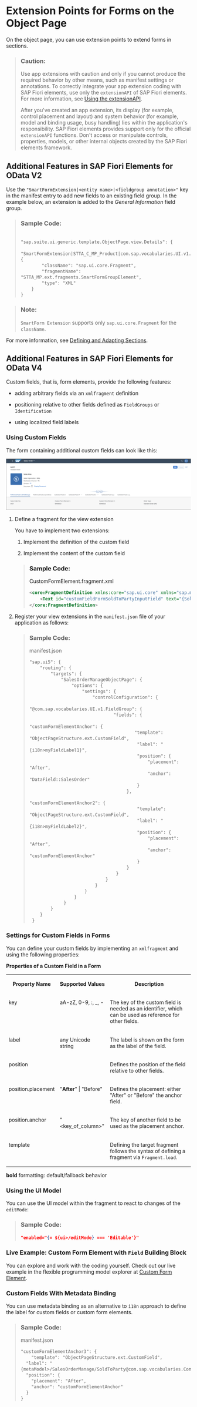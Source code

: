 <!-- loio4e49753530ad4a73a44a5f8efac238d6 -->

# Extension Points for Forms on the Object Page

On the object page, you can use extension points to extend forms in sections.

> ### Caution:  
> Use app extensions with caution and only if you cannot produce the required behavior by other means, such as manifest settings or annotations. To correctly integrate your app extension coding with SAP Fiori elements, use only the `extensionAPI` of SAP Fiori elements. For more information, see [Using the extensionAPI](using-the-extensionapi-bd2994b.md).
> 
> After you've created an app extension, its display \(for example, control placement and layout\) and system behavior \(for example, model and binding usage, busy handling\) lies within the application's responsibility. SAP Fiori elements provides support only for the official `extensionAPI` functions. Don't access or manipulate controls, properties, models, or other internal objects created by the SAP Fiori elements framework.



<a name="loio4e49753530ad4a73a44a5f8efac238d6__section_mq3_y5v_p4b"/>

## Additional Features in SAP Fiori Elements for OData V2

Use the `"SmartFormExtension|<entity name>|<fieldgroup annotation>"` key in the manifest entry to add new fields to an existing field group. In the example below, an extension is added to the *General Information* field group.

> ### Sample Code:  
> ```
> 
> "sap.suite.ui.generic.template.ObjectPage.view.Details": {
>     "SmartFormExtension|STTA_C_MP_Product|com.sap.vocabularies.UI.v1.FieldGroup::GeneralInformation": {
>         "className": "sap.ui.core.Fragment",
>         "fragmentName": "STTA_MP.ext.fragments.SmartFormGroupElement",
>         "type": "XML"
>     }
> }
> ```

> ### Note:  
> `SmartForm Extension` supports only `sap.ui.core.Fragment` for the `className`.

For more information, see [Defining and Adapting Sections](defining-and-adapting-sections-facfea0.md).



<a name="loio4e49753530ad4a73a44a5f8efac238d6__section_zwf_cvv_p4b"/>

## Additional Features in SAP Fiori Elements for OData V4

Custom fields, that is, form elements, provide the following features:

-   adding arbitrary fields via an `xmlfragment` definition

-   positioning relative to other fields defined as `FieldGroups` or `Identification`

-   using localized field labels




### Using Custom Fields

The form containing additional custom fields can look like this:

![](images/Custom_Fields_on_the_Object_Page_852b724.png)

1.  Define a fragment for the view extension

    You have to implement two extensions:

    1.  Implement the definition of the custom field

    2.  Implement the content of the custom field


    > ### Sample Code:  
    > CustomFormElement.fragment.xml
    > 
    > ```xml
    > <core:FragmentDefinition xmlns:core="sap.ui.core" xmlns="sap.m">
    >     <Text id="customFieldFormSoldToPartyInputField" text="{SoldToParty}" />
    > </core:FragmentDefinition>
    > ```

2.  Register your view extensions in the `manifest.json` file of your application as follows:

    > ### Sample Code:  
    > manifest.json
    > 
    > ```
    > "sap.ui5": {
    >     "routing": {
    >         "targets": {
    >             "SalesOrderManageObjectPage": {
    >                 "options": {
    >                     "settings": {
    >                         "controlConfiguration": {
    >                             "@com.sap.vocabularies.UI.v1.FieldGroup": {
    >                                 "fields": {
    >                                     "customFormElementAnchor": {
    >                                         "template": "ObjectPageStructure.ext.CustomField",
    >                                          "label": "{i18n>myFieldLabel1}",
    >                                          "position": {
    >                                              "placement": "After",
    >                                              "anchor": "DataField::SalesOrder"
    >                                          }
    >                                      },
    >                                      "customFormElementAnchor2": {
    >                                          "template": "ObjectPageStructure.ext.CustomField",
    >                                          "label": "{i18n>myFieldLabel2}",
    >                                          "position": {
    >                                              "placement": "After",
    >                                              "anchor": "customFormElementAnchor"
    >                                          }
    >                                      }
    >                                  }
    >                              }
    >                          }
    >                      }
    >                  }
    >              }
    >         }
    >     }
    >  }
    > ```




### Settings for Custom Fields in Forms

You can define your custom fields by implementing an `xmlfragment` and using the following properties:

**Properties of a Custom Field in a Form**


<table>
<tr>
<th valign="top">

Property Name

</th>
<th valign="top">

Supported Values

</th>
<th valign="top">

Description

</th>
</tr>
<tr>
<td valign="top">

key

</td>
<td valign="top">

aA-zZ, 0-9, :, \_, -

</td>
<td valign="top">

The key of the custom field is needed as an identifier, which can be used as reference for other fields.

</td>
</tr>
<tr>
<td valign="top">

label

</td>
<td valign="top">

any Unicode string

</td>
<td valign="top">

The label is shown on the form as the label of the field.

</td>
</tr>
<tr>
<td valign="top">

position

</td>
<td valign="top">

 

</td>
<td valign="top">

Defines the position of the field relative to other fields.

</td>
</tr>
<tr>
<td valign="top">

position.placement

</td>
<td valign="top">

"**After**" | "Before"

</td>
<td valign="top">

Defines the placement: either "After" or "Before" the anchor field.

</td>
</tr>
<tr>
<td valign="top">

position.anchor

</td>
<td valign="top">

"<key\_of\_column\>"

</td>
<td valign="top">

The key of another field to be used as the placement anchor.

</td>
</tr>
<tr>
<td valign="top">

template

</td>
<td valign="top">

 

</td>
<td valign="top">

Defining the target fragment follows the syntax of defining a fragment via `Fragment.load`.

</td>
</tr>
</table>

**bold** formatting: default/fallback behavior



### Using the UI Model

You can use the UI model within the fragment to react to changes of the `editMode`:

> ### Sample Code:  
> ```json
> "enabled="{= ${ui>/editMode} === 'Editable'}"
> ```



### Live Example: Custom Form Element with `Field` Building Block

You can explore and work with the coding yourself. Check out our live example in the flexible programming model explorer at [Custom Form Element](https://ui5.sap.com/test-resources/sap/fe/core/fpmExplorer/index.html#/customElements/customElementsOverview/customFormElementContent).



### Custom Fields With Metadata Binding

You can use metadata binding as an alternative to `i18n` approach to define the label for custom fields or custom form elements.

> ### Sample Code:  
> manifest.json
> 
> ```
> "customFormElementAnchor3": {
>     "template": "ObjectPageStructure.ext.CustomField",
>   "label": "{metaModel>/SalesOrderManage/SoldToParty@com.sap.vocabularies.Common.v1.Label}",
>   "position": {
>     "placement": "After",
>     "anchor": "customFormElementAnchor"
>   }
> }
> ```

